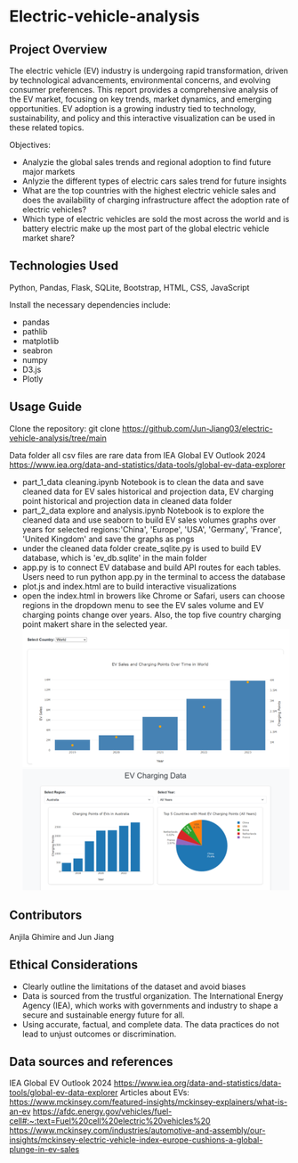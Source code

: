 # Electric-vehicle-analysis
## Project Overview
The electric vehicle (EV) industry is undergoing rapid transformation, driven by technological advancements, environmental concerns, and evolving consumer preferences. This report provides a comprehensive analysis of the EV market, focusing on key trends, market dynamics, and emerging opportunities. EV adoption is a growing industry tied to technology, sustainability, and policy and this interactive visualization can be used in these related topics.

Objectives:
- Analyzie the global sales trends and regional adoption to find future major markets 
- Anlyzie the different types of electric cars sales trend for future insights
- What are the top countries with the highest electric vehicle sales and does the availability of charging infrastructure affect the adoption rate of electric vehicles?
- Which type of electric vehicles are sold the most across the world and is battery electric make up the most part of the global electric vehicle market share?

## Technologies Used
Python, Pandas, Flask, SQLite, Bootstrap, HTML, CSS, JavaScript

Install the necessary dependencies include:
- pandas
- pathlib
- matplotlib
- seabron
- numpy
- D3.js
- Plotly


## Usage Guide
Clone the repository:
git clone https://github.com/Jun-Jiang03/electric-vehicle-analysis/tree/main

Data folder all csv files are rare data from IEA Global EV Outlook 2024 https://www.iea.org/data-and-statistics/data-tools/global-ev-data-explorer

- part_1_data cleaning.ipynb Notebook is to clean the data and save cleaned data for EV sales historical and projection data, EV charging point historical and projection data in cleaned data folder
- part_2_data explore and analysis.ipynb Notebook is to explore the cleaned data and use seaborn to build EV sales volumes graphs over years for selected regions:'China', 'Europe', 'USA', 'Germany', 'France', 'United Kingdom' and save the graphs as pngs
- under the cleaned data folder create_sqlite.py is used to build EV database, which is 'ev_db.sqlite' in the main folder
- app.py is to connect EV database and build API routes for each tables. Users need to run python app.py in the terminal to access the database
- plot.js and index.html are to build interactive visualizations
- open the index.html in browers like Chrome or Safari, users can choose regions in the dropdown menu to see the EV sales volume and EV charging points change over years. Also, the top five country charging point makert share in the selected year.
![alt text](image-1.png)
![alt text](image.png) 

## Contributors
Anjila Ghimire and Jun Jiang


## Ethical Considerations
- Clearly outline the limitations of the dataset and avoid biases
- Data is sourced from the trustful organization. The International Energy Agency (IEA), which works with governments and industry to shape a secure and sustainable energy future for all.
- Using accurate, factual, and complete data. The data practices do not lead to unjust outcomes or discrimination.

## Data sources and references
IEA Global EV Outlook 2024 https://www.iea.org/data-and-statistics/data-tools/global-ev-data-explorer
Articles about EVs:
https://www.mckinsey.com/featured-insights/mckinsey-explainers/what-is-an-ev
https://afdc.energy.gov/vehicles/fuel-cell#:~:text=Fuel%20cell%20electric%20vehicles%20
https://www.mckinsey.com/industries/automotive-and-assembly/our-insights/mckinsey-electric-vehicle-index-europe-cushions-a-global-plunge-in-ev-sales





